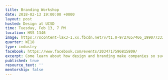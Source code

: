 ```yaml
---
title: Branding Workshop
date: 2018-02-13 19:00:00 +0000
layout: post
hosted: Design at UCSD
time: Tuesday, Feb 13, 7 PM
location: HSS 1346
image: https://scontent-lax3-1.xx.fbcdn.net/v/t1.0-9/27657466_1990773331163128_3412685018073917051_n.jpg?oh=adf13c175cfe875c70bb6f7de58f2a54&oe=5B0CD9AD
quarter: WI18
type: industry
facebook: https://www.facebook.com/events/2034717596815809/
excerpt: Come learn about how design and branding make companies so successful.
published: true
resource_text: ''
mentorship: false
---
```

